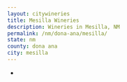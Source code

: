 ```yaml
---
layout: citywineries
title: Mesilla Wineries
description: Wineries in Mesilla, NM
permalink: /nm/dona-ana/mesilla/
state: nm
county: dona ana
city: mesilla
---
```

-
